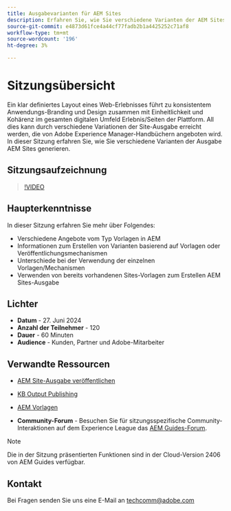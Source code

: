 ```yaml
---
title: Ausgabevarianten für AEM Sites
description: Erfahren Sie, wie Sie verschiedene Varianten der AEM Sites-Ausgabe aus AEM Guides generieren.
source-git-commit: e4873d61fce4a44cf77fadb2b1a4425252c71af8
workflow-type: tm+mt
source-wordcount: '196'
ht-degree: 3%

---
```



# Sitzungsübersicht

Ein klar definiertes Layout eines Web-Erlebnisses führt zu konsistentem Anwendungs-Branding
und Design zusammen mit Einheitlichkeit und Kohärenz im gesamten digitalen Umfeld
Erlebnis/Seiten der Plattform.
All dies kann durch verschiedene Variationen der Site-Ausgabe erreicht werden, die von Adobe Experience Manager-Handbüchern angeboten wird.
In dieser Sitzung erfahren Sie, wie Sie verschiedene Varianten der Ausgabe AEM Sites generieren.

## Sitzungsaufzeichnung

>[!VIDEO](https://video.tv.adobe.com/v/3430649/)

## Haupterkenntnisse

In dieser Sitzung erfahren Sie mehr über Folgendes:

- Verschiedene Angebote vom Typ Vorlagen in AEM
- Informationen zum Erstellen von Varianten basierend auf Vorlagen oder Veröffentlichungsmechanismen
- Unterschiede bei der Verwendung der einzelnen Vorlagen/Mechanismen
- Verwenden von bereits vorhandenen Sites-Vorlagen zum Erstellen AEM Sites-Ausgabe

## Lichter

- **Datum** - 27. Juni 2024
- **Anzahl der Teilnehmer** - 120
- **Dauer** - 60 Minuten
- **Audience** - Kunden, Partner und Adobe-Mitarbeiter

## Verwandte Ressourcen


- [AEM Site-Ausgabe veröffentlichen](https://experienceleague.adobe.com/en/docs/experience-manager-guides/using/user-guide/output-gen/output-presets-aemg/generate-output-aem-site#:~:text=To%20open%20output%20presets%20for,configurations%2C%20and%20then%20click%20Save.)

- [KB Output Publishing](https://experienceleague.adobe.com/en/docs/experience-manager-guides/using/user-guide/output-gen/output-presets-aemg/generate-output-knowledge-base)

- [AEM Vorlagen](https://experienceleague.adobe.com/de/docs/experience-manager-65/content/implementing/developing/platform/templates/templates)

- **Community-Forum** - Besuchen Sie für sitzungsspezifische Community-Interaktionen auf dem Experience League das [AEM Guides-Forum](https://experienceleaguecommunities.adobe.com/t5/experience-manager-guides/bd-p/xml-documentation-discussions).

>[!NOTE]
>
> Die in der Sitzung präsentierten Funktionen sind in der Cloud-Version 2406 von AEM Guides verfügbar.

## Kontakt

Bei Fragen senden Sie uns eine E-Mail an <techcomm@adobe.com>
